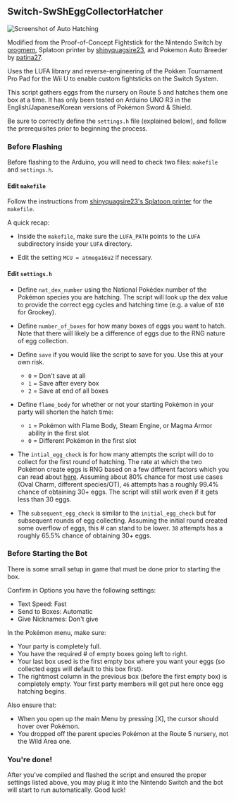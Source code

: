## Switch-SwShEggCollectorHatcher

![Screenshot of Auto Hatching](https://i.imgur.com/aUhhTv3.png)

Modified from the Proof-of-Concept Fightstick for the Nintendo Switch by [progmem](https://github.com/progmem/Switch-Fightstick), Splatoon printer by [shinyquagsire23](https://github.com/shinyquagsire23/Switch-Fightstick), and Pokemon Auto Breeder by [patina27](https://github.com/patina27/Switch-PokemonAutoBreeder).

Uses the LUFA library and reverse-engineering of the Pokken Tournament Pro Pad for the Wii U to enable custom fightsticks on the Switch System.

This script gathers eggs from the nursery on Route 5 and hatches them one box at a time. It has only been tested on Arduino UNO R3 in the English/Japanese/Korean versions of Pokémon Sword & Shield.

Be sure to correctly define the `settings.h` file (explained below), and follow the prerequisites prior to beginning the process.
 
### Before Flashing

Before flashing to the Arduino, you will need to check two files: `makefile` and `settings.h`. 

#### Edit `makefile`
Follow the instructions from [shinyquagsire23's Splatoon printer](https://github.com/shinyquagsire23/Switch-Fightstick) for the `makefile`. 

A quick recap: 

- Inside the `makefile`, make sure the `LUFA_PATH` points to the `LUFA` subdirectory inside your `LUFA` directory. 

- Edit the setting `MCU = atmega16u2` if necessary.

#### Edit `settings.h` 

- Define `nat_dex_number` using the National Pokédex number of the Pokémon species you are hatching. The script will look up the dex value to provide the correct egg cycles and hatching time (e.g. a value of `810` for Grookey).

- Define `number_of_boxes` for how many boxes of eggs you want to hatch. Note that there will likely be a difference of eggs due to the RNG nature of egg collection. 

- Define `save` if you would like the script to save for you. Use this at your own risk.
	- `0` = Don't save at all
	- `1` = Save after every box
	- `2` = Save at end of all boxes

- Define `flame_body` for whether or not your starting Pokémon in your party will shorten the hatch time:
	- `1` = Pokémon with Flame Body, Steam Engine, or Magma Armor ability in the first slot
	- `0` = Different Pokémon in the first slot

- The `intial_egg_check` is for how many attempts the script will do to collect for the first round of hatching. The rate at which the two Pokémon create eggs is RNG based on a few different factors which you can read about [here](https://bulbapedia.bulbagarden.net/wiki/Oval_Charm). Assuming about 80% chance for most use cases (Oval Charm, different species/OT), `46` attempts has a roughly 99.4% chance of obtaining 30+ eggs. The script will still work even if it gets less than 30 eggs.

- The `subsequent_egg_check` is similar to the `initial_egg_check` but for subsequent rounds of egg collecting. Assuming the initial round created some overflow of eggs, this # can stand to be lower. `38` attempts has a roughly 65.5% chance of obtaining 30+ eggs.

### Before Starting the Bot

There is some small setup in game that must be done prior to starting the box.

Confirm in Options you have the following settings:

- Text Speed: Fast
- Send to Boxes: Automatic
- Give Nicknames: Don't give

In the Pokémon menu, make sure:

- Your party is completely full.
- You have the required # of empty boxes going left to right.
- Your last box used is the first empty box where you want your eggs (so collected eggs will default to this box first).
- The rightmost column in the previous box (before the first empty box) is completely empty. Your first party members will get put here once egg hatching begins.

Also ensure that: 

- When you open up the main Menu by pressing [X], the cursor should hover over Pokémon.
- You dropped off the parent species Pokémon at the Route 5 nursery, not the Wild Area one.


### You're done!

After you've compiled and flashed the script and ensured the proper settings listed above, you may plug it into the Nintendo Switch and the bot will start to run automatically. Good luck!
